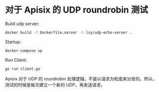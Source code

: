 # 对于 Apisix 的 UDP roundrobin 测试

Build udp server:

```bash
docker build -f Dockerfile.server -t lsy/udp-echo-server .
```

Startup:

```bash
docker-compose up
```

Run Client:

```bash
go run client.go
```

Apisix 对于 UDP 的 roundrobin 处理逻辑，不是以请求为粒度来分发的。所以，测试的时候是每次建立一个新的 UDP，再发送请求。
